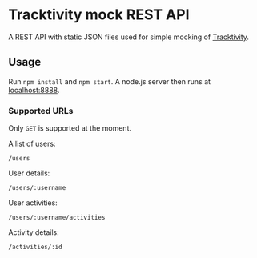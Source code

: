 # Tracktivity mock REST API

A REST API with static JSON files used for simple mocking of [Tracktivity](https://github.com/KingHenne/tracktivity-server).

## Usage

Run `npm install` and `npm start`. A node.js server then runs at [localhost:8888](http://localhost:8888).

### Supported URLs

Only `GET` is supported at the moment.

A list of users:

	/users

User details:

	/users/:username

User activities:

	/users/:username/activities

Activity details:

	/activities/:id
